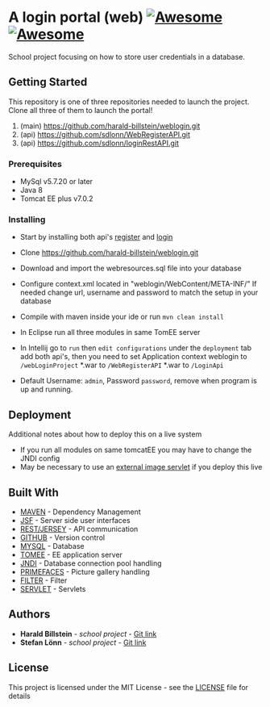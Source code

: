 # A login portal (web) [![Awesome](http://forthebadge.com/images/badges/gluten-free.svg)]()[![Awesome](http://forthebadge.com/images/badges/powered-by-electricity.svg)]()

School project focusing on how to store user credentials in a database.

## Getting Started

This repository is one of three repositories needed to launch the project. Clone all three of them to launch the portal!

1. (main) https://github.com/harald-billstein/weblogin.git
2. (api)  https://github.com/sdlonn/WebRegisterAPI.git
3. (api)  https://github.com/sdlonn/loginRestAPI.git


### Prerequisites

* MySql v5.7.20 or later
* Java 8
* Tomcat EE plus v7.0.2


### Installing

* Start by installing both api's [register](https://github.com/sdlonn/WebRegisterAPI.git) and [login](https://github.com/sdlonn/loginRestAPI.git)

* Clone https://github.com/harald-billstein/weblogin.git

* Download and import the webresources.sql file into your database

* Configure context.xml located in "weblogin/WebContent/META-INF/"
    If needed change url, username and password to match the setup in your database
    
* Compile with maven inside your ide or run `mvn clean install`

* In Eclipse run all three modules in same TomEE server

* In Intellij go to `run` then `edit configurations` under the `deployment` tab add both api's, then you need to set Application context
 weblogin to `/webLoginProject` *.war to `/WebRegisterAPI` *.war to `/LoginApi`
 
* Default Username: `admin`, Password `password`, remove when program is up and running.

## Deployment

Additional notes about how to deploy this on a live system
* If you run all modules on same tomcatEE you may have to change the JNDI config
* May be necessary to use an [external image servlet](https://github.com/sdlonn/WebPictureServlet) if you deploy this live

## Built With

* [MAVEN](https://maven.apache.org/) - Dependency Management
* [JSF](http://www.oracle.com/technetwork/java/javaee/javaserverfaces-139869.html) - Server side user interfaces
* [REST/JERSEY](https://jersey.github.io) - API communication
* [GITHUB](https://github.com) - Version control
* [MYSQL](https://www.mysql.com/) - Database 
* [TOMEE](http://tomee.apache.org) - EE application server
* [JNDI](http://www.oracle.com/technetwork/java/index-jsp-137536.html) - Database connection pool handling
* [PRIMEFACES](https://www.primefaces.org) - Picture gallery handling
* [FILTER](http://www.oracle.com/technetwork/java/filters-137243.html) - Filter
* [SERVLET](https://docs.oracle.com/javaee/6/tutorial/doc/bnafd.html) - Servlets


## Authors

* **Harald Billstein** - *school project* - [Git link](https://github.com/harald-billstein)
* **Stefan Lönn** - *school project* - [Git link](https://github.com/sdlonn)

## License

This project is licensed under the MIT License - see the [LICENSE](https://github.com/harald-billstein/weblogin/blob/master/LICENSE) file for details

